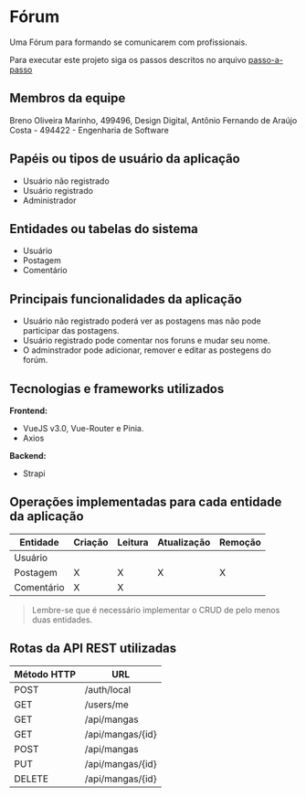 # Fórum

Uma Fórum para formando se comunicarem com profissionais.

Para executar este projeto siga os passos descritos no arquivo [passo-a-passo](passo-a-passo.md)

## Membros da equipe

Breno Oliveira Marinho, 499496, Design Digital, Antônio Fernando de Araújo Costa - 494422 - Engenharia de Software 

## Papéis ou tipos de usuário da aplicação

- Usuário não registrado
- Usuário registrado
- Administrador

## Entidades ou tabelas do sistema

- Usuário
- Postagem 
- Comentário

## Principais funcionalidades da aplicação

- Usuário não registrado poderá ver as postagens mas não pode participar das postagens.
- Usuário registrado pode comentar nos foruns e mudar seu nome. 
- O adminstrador pode adicionar, remover e editar as postegens do forúm.

## Tecnologias e frameworks utilizados

**Frontend:**

- VueJS v3.0, Vue-Router e Pinia.
- Axios

**Backend:**

- Strapi


## Operações implementadas para cada entidade da aplicação


| Entidade| Criação | Leitura | Atualização | Remoção |
| --- | --- | --- | --- | --- |
| Usuário |  |  |  |  |
| Postagem | X  | X |  X | X |
| Comentário | X |  X  |  |  |

> Lembre-se que é necessário implementar o CRUD de pelo menos duas entidades.

## Rotas da API REST utilizadas

| Método HTTP | URL |
| --- | --- |
| POST | /auth/local |
| GET | /users/me |
| GET | /api/mangas |
| GET | /api/mangas/{id} |
| POST | /api/mangas |
| PUT | /api/mangas/{id} |
| DELETE | /api/mangas/{id} |
